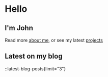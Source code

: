 # Hello

## I'm John

Read more [about me](/about), or see my latest [projects](/projects)

## Latest on my blog

::latest-blog-posts{limit="3"}

